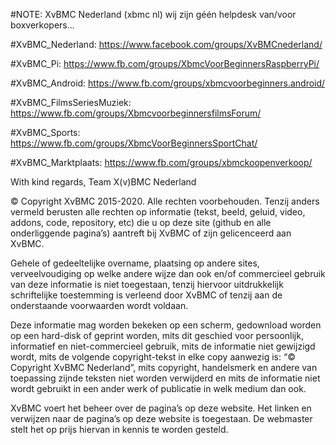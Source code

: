 #NOTE: 
XvBMC Nederland (xbmc nl) wij zijn géén helpdesk van/voor boxverkopers...
 
  
   
#XvBMC_Nederland:
https://www.facebook.com/groups/XvBMCnederland/ 

#XvBMC_Pi:
https://www.fb.com/groups/XbmcVoorBeginnersRaspberryPi/ 

#XvBMC_Android:
https://www.fb.com/groups/xbmcvoorbeginners.android/ 

#XvBMC_FilmsSeriesMuziek:
https://www.fb.com/groups/XbmcvoorbeginnersfilmsForum/ 

#XvBMC_Sports:
https://www.fb.com/groups/XbmcVoorBeginnersSportChat/ 

#XvBMC_Marktplaats:
https://www.fb.com/groups/xbmckoopenverkoop/ 
   
  
 
With kind regards, 
Team X(v)BMC Nederland 
 
  
© Copyright XvBMC 2015-2020. Alle rechten voorbehouden. Tenzij anders vermeld berusten alle rechten op informatie (tekst, beeld, geluid, video, addons, code, repository, etc) die u op deze site (github en alle onderliggende pagina’s) aantreft bij XvBMC of zijn gelicenceerd aan XvBMC.
 
Gehele of gedeeltelijke overname, plaatsing op andere sites, verveelvoudiging op welke andere wijze dan ook en/of commercieel gebruik van deze informatie is niet toegestaan, tenzij hiervoor uitdrukkelijk schriftelijke toestemming is verleend door XvBMC of tenzij aan de onderstaande voorwaarden wordt voldaan.
 
Deze informatie mag worden bekeken op een scherm, gedownload worden op een hard-disk of geprint worden, mits dit geschied voor persoonlijk, informatief en niet-commercieel gebruik, mits de informatie niet gewijzigd wordt, mits de volgende copyright-tekst in elke copy aanwezig is: “© Copyright XvBMC Nederland”, mits copyright, handelsmerk en andere van toepassing zijnde teksten niet worden verwijderd en mits de informatie niet wordt gebruikt in een ander werk of publicatie in welk medium dan ook.
 
XvBMC voert het beheer over de pagina’s op deze website. Het linken en verwijzen naar de pagina’s op deze website is toegestaan. De webmaster stelt het op prijs hiervan in kennis te worden gesteld.
 